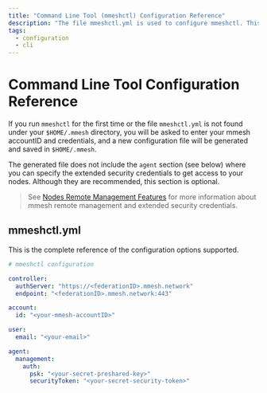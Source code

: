 ```yaml
---
title: "Command Line Tool (mmeshctl) Configuration Reference"
description: "The file mmeshctl.yml is used to configure mmeshctl. This is the complete reference of the configuration options supported."
tags:
  - configuration
  - cli
---
```


# Command Line Tool Configuration Reference

If you run `mmeshctl` for the first time or the file `mmeshctl.yml` is not found under your `$HOME/.mmesh` directory, you will be asked to enter your mmesh accountID and credentials, and a new configuration file will be generated and saved in `$HOME/.mmesh`.

The generated file does not include the `agent` section (see below) where you can specify the extended security credentials to get access to your nodes. Although they are recommended, this section is optional.

> See [Nodes Remote Management Features](nodes.md#remote-management-features) for more information about mmesh remote management and extended security credentials.

## mmeshctl.yml

This is the complete reference of the configuration options supported.

```yaml
# mmeshctl configuration

controller:
  authServer: "https://<federationID>.mmesh.network"
  endpoint: "<federationID>.mmesh.network:443"

account:
  id: "<your-mmesh-accountID>"

user:
  email: "<your-email>"

agent:
  management:
    auth:
      psk: "<your-secret-preshared-key>"
      securityToken: "<your-secret-security-token>"
```
